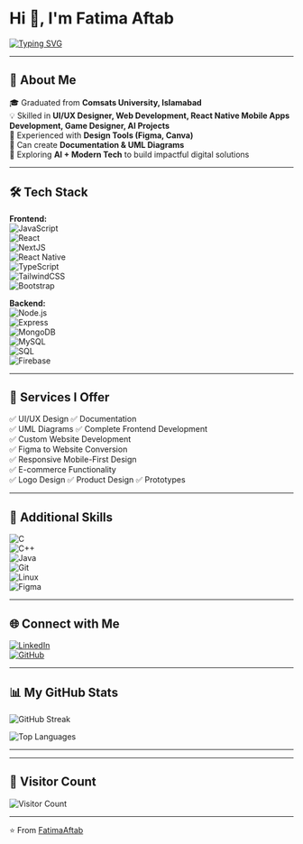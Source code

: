 # Hi 👋, I'm Fatima Aftab  

[![Typing SVG](https://readme-typing-svg.herokuapp.com?font=Fira+Code&size=22&pause=1000&color=6C63FF&center=true&vCenter=true&width=600&lines=Software+Engineer;Web+Developer;Mobile+App+Developer;Game+Designer;AI+Enthusiast;UI%2FUX+Designer)](https://git.io/typing-svg)  

---

## 🌟 About Me  
🎓 Graduated from **Comsats University, Islamabad**  
💡 Skilled in **UI/UX Designer, Web Development, React Native Mobile Apps Development, Game Designer, AI Projects**  
🎨 Experienced with **Design Tools (Figma, Canva)**  
📝 Can create **Documentation & UML Diagrams**  
🌱 Exploring **AI + Modern Tech** to build impactful digital solutions  

---

## 🛠️ Tech Stack  

**Frontend:**  
![JavaScript](https://img.shields.io/badge/-JavaScript-F7DF1E?style=flat&logo=javascript&logoColor=000)  
![React](https://img.shields.io/badge/-React-61DAFB?style=flat&logo=react&logoColor=000)  
![NextJS](https://img.shields.io/badge/-Next.js-000000?style=flat&logo=next.js&logoColor=fff)  
![React Native](https://img.shields.io/badge/-React%20Native-61DAFB?style=flat&logo=react&logoColor=000)  
![TypeScript](https://img.shields.io/badge/-TypeScript-3178C6?style=flat&logo=typescript&logoColor=fff)  
![TailwindCSS](https://img.shields.io/badge/-TailwindCSS-38B2AC?style=flat&logo=tailwind-css&logoColor=fff)  
![Bootstrap](https://img.shields.io/badge/-Bootstrap-7952B3?style=flat&logo=bootstrap&logoColor=fff)  

**Backend:**  
![Node.js](https://img.shields.io/badge/-Node.js-339933?style=flat&logo=node.js&logoColor=fff)  
![Express](https://img.shields.io/badge/-Express-000000?style=flat&logo=express&logoColor=fff)  
![MongoDB](https://img.shields.io/badge/-MongoDB-47A248?style=flat&logo=mongodb&logoColor=fff)  
![MySQL](https://img.shields.io/badge/-MySQL-4479A1?style=flat&logo=mysql&logoColor=fff)  
![SQL](https://img.shields.io/badge/-SQL-003B57?style=flat&logo=postgresql&logoColor=fff)  
![Firebase](https://img.shields.io/badge/-Firebase-FFCA28?style=flat&logo=firebase&logoColor=000)  

---

## 🚀 Services I Offer  
✅ UI/UX Design
✅ Documentation  
✅ UML Diagrams 
✅ Complete Frontend Development  
✅ Custom Website Development  
✅ Figma to Website Conversion  
✅ Responsive Mobile-First Design   
✅ E-commerce Functionality  
✅ Logo Design
✅ Product Design
✅ Prototypes  

---

## 🎨 Additional Skills  
![C](https://img.shields.io/badge/-C-00599C?style=flat&logo=c&logoColor=fff)  
![C++](https://img.shields.io/badge/-C++-00599C?style=flat&logo=c%2B%2B&logoColor=fff)  
![Java](https://img.shields.io/badge/-Java-007396?style=flat&logo=java&logoColor=fff)  
![Git](https://img.shields.io/badge/-Git-F05032?style=flat&logo=git&logoColor=fff)  
![Linux](https://img.shields.io/badge/-Linux-FCC624?style=flat&logo=linux&logoColor=000)  
![Figma](https://img.shields.io/badge/-Figma-F24E1E?style=flat&logo=figma&logoColor=fff)  

---

## 🌐 Connect with Me  
[![LinkedIn](https://img.shields.io/badge/LinkedIn-%230077B5.svg?&style=flat&logo=linkedin&logoColor=white)](https://www.linkedin.com/in/fatima-aftab-1b76b027a/)   
[![GitHub](https://img.shields.io/badge/GitHub-%2312100E.svg?&style=flat&logo=github&logoColor=white)](https://github.com/FatimaAftab)  

---

## 📊 My GitHub Stats  

![GitHub Streak](https://github-readme-streak-stats.herokuapp.com/?user=FatimaAftab&theme=tokyonight)  

![Top Languages](https://github-readme-stats.vercel.app/api/top-langs/?username=FatimaAftab&layout=compact&theme=tokyonight)  

---


---

## 👀 Visitor Count  
![Visitor Count](https://komarev.com/ghpvc/?username=FatimaAftab&color=blueviolet&style=flat-square)  

---
⭐ From [FatimaAftab](https://github.com/FatimaAftab)
